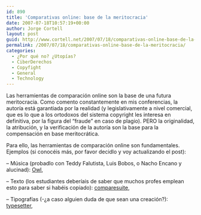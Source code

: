 ```yaml
---
id: 890
title: 'Comparativas online: base de la meritocracia'
date: 2007-07-18T10:57:19+00:00
author: Jorge Cortell
layout: post
guid: http://www.cortell.net/2007/07/18/comparativas-online-base-de-la-meritocracia/
permalink: /2007/07/18/comparativas-online-base-de-la-meritocracia/
categories:
  - ¿Por qué no? ¿Utopías?
  - CiberDerechos
  - Copyfight
  - General
  - Technology
---
```

Las herramientas de comparación online son la base de una futura meritocracia. Como comento constantemente en mis conferencias, la autorí­a está garantiada por la realidad (y legislativamente a nivel comercial, que es lo que a los ortodoxos del sistema copyright les interesa en definitiva, por la figura del &#8220;fraude&#8221; en caso de plagio). PERO la originalidad, la atribución, y la verificación de la autorí­a son la base para la compensación en base meritocrática.

Para ello, las herramientas de comparación online son fundamentales. Ejemplos (si conocéis más, por favor decidlo y voy actualizando el post):

&#8211; Música (probadlo con Teddy Falutista, Luis Bobos, o Nacho Encano y alucinad): <a target="_blank" title="owlmusicsearch" href="http://www.owlmusicsearch.com/">Owl</a>,
  
&#8211; Texto (los estudiantes deberí­ais de saber que muchos profes emplean esto para saber si habéis copiado): <a target="_blank" title="Comparesuite" href="http://www.comparesuite.com/online.htm">comparesuite</a>,
  
&#8211; Tipografí­as (-¿a caso alguien duda de que sean una creación?): <a target="_blank" title="Typesetter" href="http://typetester.maratz.com/">typesetter</a>,